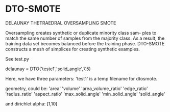 # DTO-SMOTE
DELAUNAY THETRAEDRAL OVERSAMPLING SMOTE

Oversampling creates synthetic or duplicate minority class sam-
ples to match the same number of samples from the majority class.
As a result, the training data set becomes balanced before the training
phase. DTO-SMOTE constructs a mesh of simplices
for creating synthetic examples.

See test.py 


delaunay = DTO('teste1','solid_angle',7.5)

Here, we have three parameters:
'test1' is a temp filename for dtosmote.

geometry, could be: 
'area'
'volume'
'area_volume_ratio'
'edge_ratio'
'radius_ratio'
'aspect_ratio'
'max_solid_angle'
'min_solid_angle'
'solid_angle'

and dirichlet alpha: [1,10[
